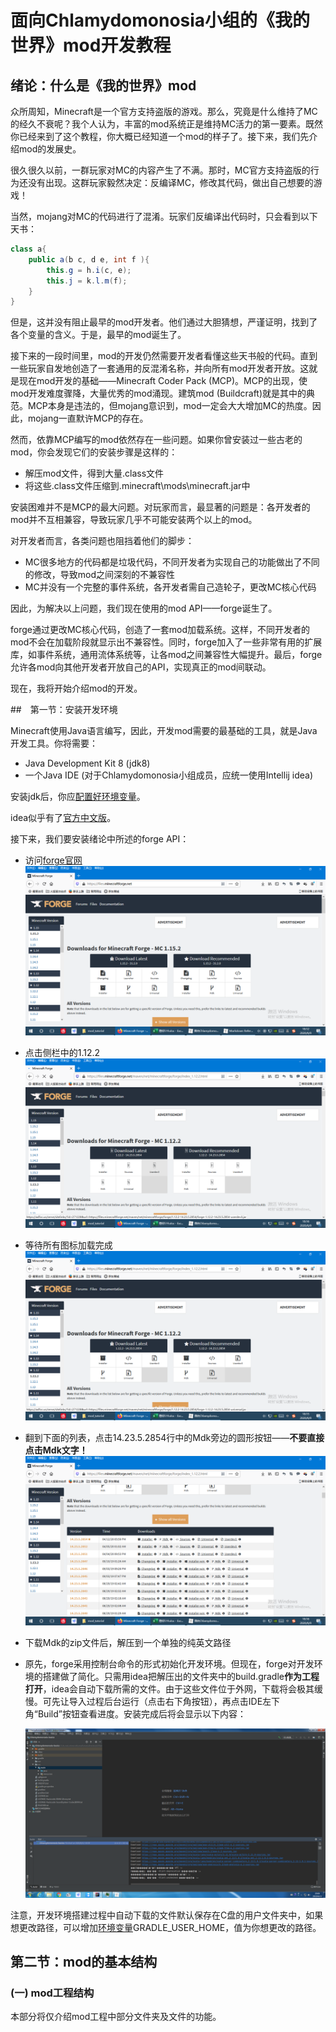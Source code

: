 # 面向Chlamydomonosia小组的《我的世界》mod开发教程

## 绪论：什么是《我的世界》mod

众所周知，Minecraft是一个官方支持盗版的游戏。那么，究竟是什么维持了MC的经久不衰呢？我个人认为，丰富的mod系统正是维持MC活力的第一要素。既然你已经来到了这个教程，你大概已经知道一个mod的样子了。接下来，我们先介绍mod的发展史。  

很久很久以前，一群玩家对MC的内容产生了不满。那时，MC官方支持盗版的行为还没有出现。这群玩家毅然决定：反编译MC，修改其代码，做出自己想要的游戏！  

当然，mojang对MC的代码进行了混淆。玩家们反编译出代码时，只会看到以下天书：  

```java
class a{
    public a(b c, d e, int f ){
        this.g = h.i(c, e);
        this.j = k.l.m(f);
    }
}
```

但是，这并没有阻止最早的mod开发者。他们通过大胆猜想，严谨证明，找到了各个变量的含义。于是，最早的mod诞生了。  

接下来的一段时间里，mod的开发仍然需要开发者看懂这些天书般的代码。直到一些玩家自发地创造了一套通用的反混淆名称，并向所有mod开发者开放。这就是现在mod开发的基础——Minecraft Coder Pack (MCP)。MCP的出现，使mod开发难度骤降，大量优秀的mod涌现。建筑mod (Buildcraft)就是其中的典范。MCP本身是违法的，但mojang意识到，mod一定会大大增加MC的热度。因此，mojang一直默许MCP的存在。

然而，依靠MCP编写的mod依然存在一些问题。如果你曾安装过一些古老的mod，你会发现它们的安装步骤是这样的：

* 解压mod文件，得到大量.class文件
* 将这些.class文件压缩到.minecraft\mods\minecraft.jar中

安装困难并不是MCP的最大问题。对玩家而言，最显著的问题是：各开发者的mod并不互相兼容，导致玩家几乎不可能安装两个以上的mod。

对开发者而言，各类问题也阻挡着他们的脚步：

* MC很多地方的代码都是垃圾代码，不同开发者为实现自己的功能做出了不同的修改，导致mod之间深刻的不兼容性
* MC并没有一个完整的事件系统，各开发者需自己造轮子，更改MC核心代码

因此，为解决以上问题，我们现在使用的mod API——forge诞生了。

forge通过更改MC核心代码，创造了一套mod加载系统。这样，不同开发者的mod不会在加载阶段就显示出不兼容性。同时，forge加入了一些非常有用的扩展库，如事件系统，通用流体系统等，让各mod之间兼容性大幅提升。最后，forge允许各mod向其他开发者开放自己的API，实现真正的mod间联动。

现在，我将开始介绍mod的开发。

##　第一节：安装开发环境

Minecraft使用Java语言编写，因此，开发mod需要的最基础的工具，就是Java开发工具。你将需要：

* Java Development Kit 8 (jdk8)
* 一个Java IDE (对于Chlamydomonosia小组成员，应统一使用Intellij idea)

安装jdk后，你应[配置好环境变量](https://www.cnblogs.com/cnwutianhao/p/5487758.html)。

idea似乎有了[官方中文版](https://www.cnblogs.com/vipstone/p/12683829.html)。

接下来，我们要安装绪论中所述的forge API：

* 访问[forge官网](https://files.minecraftforge.net/)![image-20200609181329480](面向Chlamydomonosia小组的《我的世界》mod开发教程.assets/image-20200609181329480.png)

* 点击侧栏中的1.12.2![image-20200609181610560](面向Chlamydomonosia小组的《我的世界》mod开发教程.assets/image-20200609181610560.png)

* 等待所有图标加载完成![image-20200609181547696](面向Chlamydomonosia小组的《我的世界》mod开发教程.assets/image-20200609181547696.png)

* 翻到下面的列表，点击14.23.5.2854行中的Mdk旁边的圆形按钮——**不要直接点击Mdk文字！**![image-20200609181734934](面向Chlamydomonosia小组的《我的世界》mod开发教程.assets/image-20200609181734934.png)

* 下载Mdk的zip文件后，解压到一个单独的纯英文路径

* 原先，forge采用控制台命令的形式初始化开发环境。但现在，forge对开发环境的搭建做了简化。只需用idea把解压出的文件夹中的build.gradle**作为工程打开**，idea会自动下载所需的文件。由于这些文件位于外网，下载将会极其缓慢。可先让导入过程后台运行（点击右下角按钮），再点击IDE左下角“Build”按钮查看进度。安装完成后将会显示以下内容：

  ![image-20200612200705099](面向Chlamydomonosia小组的《我的世界》mod开发教程.assets/image-20200612200705099.png)

注意，开发环境搭建过程中自动下载的文件默认保存在C盘的用户文件夹中，如果想更改路径，可以增加[环境变量](https://baijiahao.baidu.com/s?id=1652502091402613426&wfr=spider&for=pc)GRADLE_USER_HOME，值为你想更改的路径。

## 第二节：mod的基本结构

### (一) mod工程结构

本部分将仅介绍mod工程中部分文件夹及文件的功能。